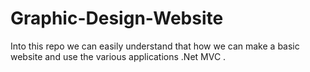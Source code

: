# Graphic-Design-Website
Into this repo we can easily understand that how we can make a basic website and use the various applications .Net MVC .
